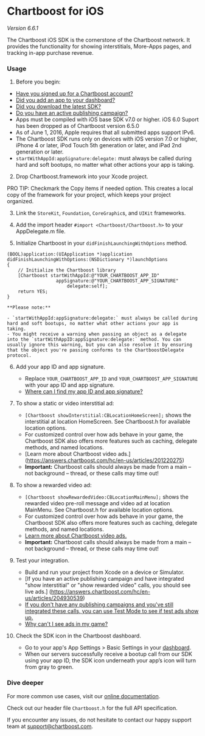 # Chartboost for iOS

*Version 6.6.1*

The Chartboost iOS SDK is the cornerstone of the Chartboost network. It
provides the functionality for showing interstitials, More-Apps pages, and
tracking in-app purchase revenue.


### Usage
1. Before you begin:
 - [Have you signed up for a Chartboost account?](https://www.chartboost.com/signup/)
 - [Did you add an app to your dashboard?](https://answers.chartboost.com/hc/en-us/articles/200797729)
 - [Did you download the latest SDK?](https://answers.chartboost.com/hc/en-us/articles/201220095#top)
 - [Do you have an active publishing campaign?](https://answers.chartboost.com/hc/en-us/sections/201082359)
 - Apps must be compiled with iOS base SDK v7.0 or higher. iOS 6.0 Suport has been dropped as of Chartboost version 6.5.0
 - As of June 1, 2016, Apple requires that all submitted apps support IPv6.
 - The Chartboost SDK runs only on devices with iOS version 7.0 or higher, iPhone 4 or later, iPod Touch 5th generation or later, and iPad 2nd generation or later.
 - `startWithAppId:appSignature:delegate:` must always be called during hard and soft bootups, no matter what other actions your app is taking.

2. Drop Chartboost.framework into your Xcode project.

PRO TIP: Checkmark the Copy items if needed option. This creates a local copy of the framework for your project, which keeps your project organized.

3. Link the `StoreKit`, `Foundation`, `CoreGraphic`s, and `UIKit` frameworks.

4. Add the import header `#import <Chartboost/Chartboost.h>` to your AppDelegate.m file.

5. Initialize Chartboost in your `didFinishLaunchingWithOptions` method.
```
(BOOL)application:(UIApplication *)application didFinishLaunchingWithOptions:(NSDictionary *)launchOptions
{
    // Initialize the Chartboost library
    [Chartboost startWithAppId:@"YOUR_CHARTBOOST_APP_ID"
                  appSignature:@"YOUR_CHARTBOOST_APP_SIGNATURE"
                      delegate:self];
    return YES;
}
```
    **Please note:**

    - `startWithAppId:appSignature:delegate:` must always be called during hard and soft bootups, no matter what other actions your app is taking.
    - You might receive a warning when passing an object as a delegate into the `startWithAppID:appSignature:delegate:` method. You can usually ignore this warning, but you can also resolve it by ensuring that the object you're passing conforms to the ChartboostDelegate protocol.

6. Add your app ID and app signature.
    - Replace `YOUR_CHARTBOOST_APP_ID` and `YOUR_CHARTBOOST_APP_SIGNATURE` with your app ID and app signature.
    - [Where can I find my app ID and app signature?](https://answers.chartboost.com/hc/en-us/articles/201465075)

7. To show a static or video interstitial ad:
    - `[Chartboost showInterstitial:CBLocationHomeScreen];` shows the interstitial at location HomeScreen. See Chartboost.h for available location options.
    - For customized control over how ads behave in your game, the Chartboost SDK also offers more features such as caching, delegate methods, and named locations.
    - [Learn more about Chartboost video ads.] (https://answers.chartboost.com/hc/en-us/articles/201220275)
    - **Important:** Chartboost calls should always be made from a main – not background – thread, or these calls may time out!


8.  To show a rewarded video ad:
    - `[Chartboost showRewardedVideo:CBLocationMainMenu];` shows the rewarded video pre-roll message and video ad at location MainMenu. See Chartboost.h for available location options.
    - For customized control over how ads behave in your game, the Chartboost SDK also offers more features such as caching, delegate methods, and named locations.
    - [Learn more about Chartboost video ads.](https://answers.chartboost.com/hc/en-us/articles/201220275)
    - **Important:** Chartboost calls should always be made from a main – not background – thread, or these calls may time out!

9. Test your integration.
    - Build and run your project from Xcode on a device or Simulator.
    - [If you have an active publishing campaign and have integrated "show interstitial" or "show rewarded video" calls, you should see live ads.] (https://answers.chartboost.com/hc/en-us/articles/204930539)
    - [If you don't have any publishing campaigns and you've still integrated these calls, you can use Test Mode to see if test ads show up.](https://answers.chartboost.com/hc/en-us/articles/200780549)
    - [Why can't I see ads in my game?](https://answers.chartboost.com/hc/en-us/articles/201121969)

10. Check the SDK icon in the Chartboost dashboard.
    - Go to your app's App Settings > Basic Settings in your [dashboard](https://dashboard.chartboost.com/).
    - When our servers successfully receive a bootup call from our SDK using your app ID, the SDK icon underneath your app’s icon will turn from gray to green.


### Dive deeper

For more common use cases, visit our [online documentation](https://help.chartboost.com/documentation/ios).

Check out our header file `Chartboost.h` for the full API specification.

If you encounter any issues, do not hesitate to contact our happy support team at [support@chartboost.com](mailto:support@chartboost.com).
